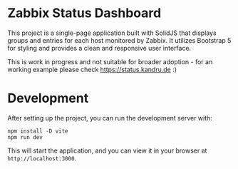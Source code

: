# Zabbix Status Dashboard

This project is a single-page application built with SolidJS that displays groups and entries for each host monitored by Zabbix. It utilizes Bootstrap 5 for styling and provides a clean and responsive user interface.

This is work in progress and not suitable for broader adoption - for an working example please check https://status.kandru.de :)

# Development

After setting up the project, you can run the development server with:
```
npm install -D vite
npm run dev
```

This will start the application, and you can view it in your browser at `http://localhost:3000`.
